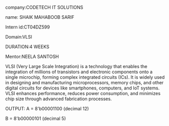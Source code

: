 company:CODETECH IT SOLUTIONS

name: SHAIK MAHABOOB SARIF

Intern id:CT04DZ599

Domain:VLSI

DURATION:4 WEEKS

Mentor:NEELA SANTOSH

VLSI (Very Large Scale Integration) is a technology that enables the integration of millions of transistors and electronic components onto a single microchip, forming complex integrated circuits (ICs). It is widely used in designing and manufacturing microprocessors, memory chips, and other digital circuits for devices like smartphones, computers, and IoT systems. VLSI enhances performance, reduces power consumption, and minimizes chip size through advanced fabrication processes.

OUTPUT: A = 8'b00001100 (decimal 12)

B = 8'b00000101 (decimal 5)

